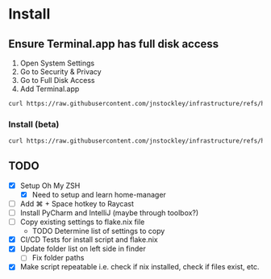 # Install
## Ensure Terminal.app has full disk access
1. Open System Settings
2. Go to Security & Privacy
3. Go to Full Disk Access
4. Add Terminal.app

```bash
curl https://raw.githubusercontent.com/jnstockley/infrastructure/refs/heads/main/nix/macbook-pro/setup.sh | zsh
```

### Install (beta)
```bash
curl https://raw.githubusercontent.com/jnstockley/infrastructure/refs/heads/beta/nix/macbook-pro/setup.sh | zsh
```

## TODO
- [X] Setup Oh My ZSH
  - [X] Need to setup and learn home-manager
- [ ] Add ⌘ + Space hotkey to Raycast
- [ ] Install PyCharm and IntelliJ (maybe through toolbox?)
- [ ] Copy existing settings to flake.nix file
  - TODO Determine list of settings to copy
- [X] CI/CD Tests for install script and flake.nix
- [X] Update folder list on left side in finder
  - [ ] Fix folder paths
- [X] Make script repeatable i.e. check if nix installed, check if files exist, etc.